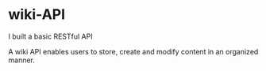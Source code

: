 # wiki-API
I built a basic RESTful API

A wiki API enables users to store, create and modify content in an organized manner.
